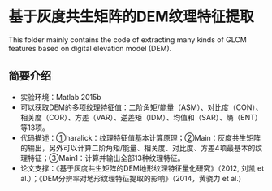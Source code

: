 # 基于灰度共生矩阵的DEM纹理特征提取
This folder mainly contains the code of extracting many kinds of GLCM features based on digital elevation model (DEM). 

## 简要介绍

+ 实验环境：Matlab 2015b
+ 可以获取DEM的多项纹理特征值：二阶角矩/能量（ASM）、对比度（CON）、相关度（COR）、方差（VAR）、逆差矩（IDM）、均值和（SAR）、熵（ENT）等13项。
+ 代码描述：①haralick：纹理特征值基本计算原理；②Main：灰度共生矩阵的输出，另外可以计算二阶角矩/能量、相关度、对比度、方差4项最基本的纹理特征；③Main1：计算并输出全部13种纹理特征。
+ 论文支撑：《基于灰度共生矩阵的DEM地形纹理特征量化研究》（2012, 刘凯 et al.）；《DEM分辨率对地形纹理特征提取的影响》（2014，黄骁力 et al.)
